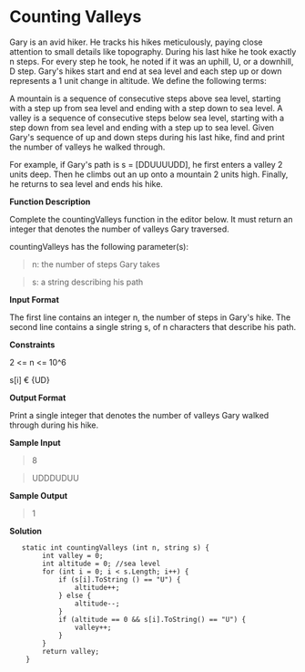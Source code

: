 # Counting Valleys

Gary is an avid hiker. He tracks his hikes meticulously, paying close attention to small details like topography. During his last hike he took exactly n steps. For every step he took, he noted if it was an uphill, U, or a downhill, D step. Gary's hikes start and end at sea level and each step up or down represents a 1 unit change in altitude. We define the following terms:

A mountain is a sequence of consecutive steps above sea level, starting with a step up from sea level and ending with a step down to sea level.
A valley is a sequence of consecutive steps below sea level, starting with a step down from sea level and ending with a step up to sea level.
Given Gary's sequence of up and down steps during his last hike, find and print the number of valleys he walked through.

For example, if Gary's path is s = [DDUUUUDD], he first enters a valley 2 units deep. Then he climbs out an up onto a mountain 2 units high. Finally, he returns to sea level and ends his hike.

**Function Description**

Complete the countingValleys function in the editor below. It must return an integer that denotes the number of valleys Gary traversed.

countingValleys has the following parameter(s):

> n: the number of steps Gary takes

> s: a string describing his path

**Input Format**

The first line contains an integer n, the number of steps in Gary's hike.
The second line contains a single string s, of n characters that describe his path.

**Constraints**

2 <= n <= 10^6

s[i] € {UD}

**Output Format**

Print a single integer that denotes the number of valleys Gary walked through during his hike.

**Sample Input**

> 8

> UDDDUDUU

**Sample Output**

> 1

**Solution**
```
   static int countingValleys (int n, string s) {
        int valley = 0;
        int altitude = 0; //sea level
        for (int i = 0; i < s.Length; i++) {
            if (s[i].ToString () == "U") {
                altitude++;
            } else {
                altitude--;
            }
            if (altitude == 0 && s[i].ToString() == "U") {
                valley++;
            }
        }
        return valley;
    }
    
```